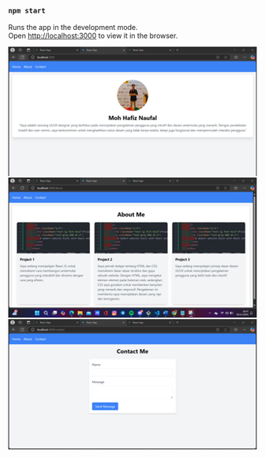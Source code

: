 

### `npm start`

Runs the app in the development mode.\
Open [http://localhost:3000](http://localhost:3000) to view it in the browser.

![Alt text](./images/slide1.png)
![Alt text](./images/slide2.png)
![Alt text](./images/slide3.png)
